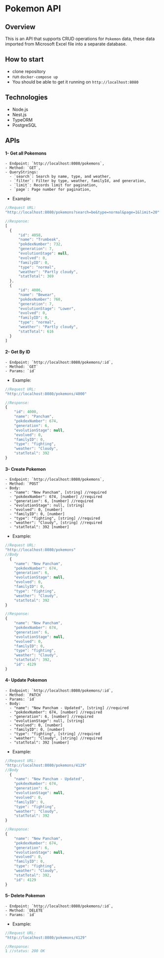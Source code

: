 # Pokemon API

## Overview
This is an API that supports CRUD operations for `Pokemon` data, these data imported from Microsoft Excel file into a separate database.

## How to start

- clone repository
- run `docker-compose up`
- You should be able to get it running on `http://localhost:8080`

## Technologies

- Node.js
- Nest.js
- TypeORM
- PostgreSQL

## APIs

#### 1- Get all Pokemons
    - Endpoint: `http://localhost:8080/pokemons`,
    - Method: `GET`,
    - QueryStrings:
      - `search`: Search by name, type, and weather,
      - `filter`: Filter by type, weather, familyId, and generation,
      - `limit`: Records limit for pagination,
      - `page`: Page number for pagination,
  
  - Example:

  ```javascript
  //Request URL:
  "http://localhost:8080/pokemons?search=be&type=normal&page=1&limit=20"

  //Response:
  [
    {
        "id": 4058,
        "name": "Trumbeak",
        "pokdexNumber": 732,
        "generation": 7,
        "evolutionStage": null,
        "evolved": 0,
        "familyID": 0,
        "type": "normal",
        "weather": "Partly cloudy",
        "statTotal": 369
    },
    {
        "id": 4086,
        "name": "Bewear",
        "pokdexNumber": 760,
        "generation": 7,
        "evolutionStage": "Lower",
        "evolved": 0,
        "familyID": 0,
        "type": "normal",
        "weather": "Partly cloudy",
        "statTotal": 616
    }
  ]

  ```

#### 2- Get By ID
    - Endpoint: `http://localhost:8080/pokemons/:id`,
    - Method: `GET`
    - Params: `id`
  
  - Example:

  ```javascript
  //Request URL:
  "http://localhost:8080/pokemons/4000"

  //Response:
  {
      "id": 4000,
      "name": "Pancham",
      "pokdexNumber": 674,
      "generation": 6,
      "evolutionStage": null,
      "evolved": 0,
      "familyID": 0,
      "type": "fighting",
      "weather": "Cloudy",
      "statTotal": 392
  }

  ```

#### 3- Create Pokemon

    - Endpoint: `http://localhost:8080/pokemons`,
    - Method: `POST`
    - Body:
      - "name": "New Pancham", [string] //required
      - "pokdexNumber": 674, [number] //required
      - "generation": 6, [number] //required
      - "evolutionStage": null, [string]
      - "evolved": 0, [number]
      - "familyID": 0, [number]
      - "type": "fighting", [string] //required
      - "weather": "Cloudy", [string] //required
      - "statTotal": 392 [number]
  
  - Example:

  ```javascript
  //Request URL:
  "http://localhost:8080/pokemons"
  //Body
    {
      "name": "New Pancham",
      "pokdexNumber": 674,
      "generation": 6,
      "evolutionStage": null,
      "evolved": 0,
      "familyID": 0,
      "type": "fighting",
      "weather": "Cloudy",
      "statTotal": 392
  }

  //Response:
  {
      "name": "New Pancham",
      "pokdexNumber": 674,
      "generation": 6,
      "evolutionStage": null,
      "evolved": 0,
      "familyID": 0,
      "type": "fighting",
      "weather": "Cloudy",
      "statTotal": 392,
      "id": 4129
  }

  ```

#### 4- Update Pokemon

    - Endpoint: `http://localhost:8080/pokemons/:id`,
    - Method: `PATCH`
    - Params: `id`
    - Body:
      - "name": "New Pancham - Updated", [string] //required
      - "pokdexNumber": 674, [number] //required
      - "generation": 6, [number] //required
      - "evolutionStage": null, [string]
      - "evolved": 0, [number]
      - "familyID": 0, [number]
      - "type": "fighting", [string] //required
      - "weather": "Cloudy", [string] //required
      - "statTotal": 392 [number]
  
  - Example:

  ```javascript
  //Request URL:
  "http://localhost:8080/pokemons/4129"
  //Body
    {
      "name": "New Pancham - Updated",
      "pokdexNumber": 674,
      "generation": 6,
      "evolutionStage": null,
      "evolved": 0,
      "familyID": 0,
      "type": "fighting",
      "weather": "Cloudy",
      "statTotal": 392
  }

  //Response:
  {
      "name": "New Pancham",
      "pokdexNumber": 674,
      "generation": 6,
      "evolutionStage": null,
      "evolved": 0,
      "familyID": 0,
      "type": "fighting",
      "weather": "Cloudy",
      "statTotal": 392,
      "id": 4129
  }

  ```

#### 5- Delete Pokemon

    - Endpoint: `http://localhost:8080/pokemons/:id`,
    - Method: `DELETE`
    - Params: `id`
  
  - Example:

  ```javascript
  //Request URL:
  "http://localhost:8080/pokemons/4129"

  //Response:
  1 //status: 200 OK

  ```